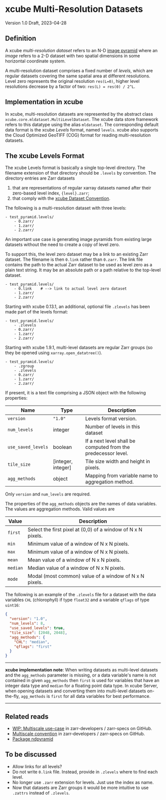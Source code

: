 xcube Multi-Resolution Datasets
===============================

Version 1.0 Draft, 2023-04-28

Definition
----------

A xcube _multi-resolution dataset_ refers to an N-D [image 
pyramid](https://en.wikipedia.org/wiki/Pyramid_(image_processing)) 
where an _image_ refers to a 2-D dataset with two spatial dimensions
in some horizontal coordinate system.

A multi-resolution dataset comprises a fixed number of
_levels_, which are regular datasets covering the same spatial area at 
different resolutions. Level zero represents the original resolution 
`res(L=0)`, higher level resolutions decrease by a factor of two: 
`res(L) = res(0) / 2^L`.


Implementation in xcube
-----------------------

In xcube, multi-resolution datasets are represented by the abstract class
`xcube.core.mldataset.MultiLevelDataset`. The xcube data store framework
refers to this datatype using the alias `mldataset`. The corresponding
default data format is the xcube _Levels_ format, named `levels`.
xcube also supports the Cloud Optimized GeoTIFF (COG) format 
for reading multi-resolution datasets.

The xcube Levels Format
-----------------------

The xcube Levels format is basically a single top-level directory. 
The filename extension of that directory should be `.levels` 
by convention. The directory entries are Zarr datasets   

1. that are representations of regular xarray datasets named after 
   their zero-based level index, `{level}.zarr`;
2. that comply with the [xcube Dataset Convention](./cubespec.md).

The following is a multi-resolution dataset with three levels:

```text
- test_pyramid.levels/
    - 0.zarr/
    - 1.zarr/
    - 2.zarr/
```

An important use case is generating image pyramids from existing large 
datasets without the need to create a copy of level zero.

To support this, the level zero dataset may be a link to an existing 
Zarr dataset. The filename is then `0.link` rather than `0.zarr`. 
The link file contains the path to the actual Zarr dataset 
to be used as level zero as a plain text string. It may be an absolute 
path or a path relative to the top-level dataset.

```text
- test_pyramid.levels/
    - 0.link    # --> link to actual level zero dataset
    - 1.zarr/
    - 2.zarr/
```

Starting with xcube 0.13.1, an additional, optional file `.zlevels` 
has been made part of the levels format:

```text
- test_pyramid.levels/
    - .zlevels
    - 0.zarr/
    - 1.zarr/
    - 2.zarr/
```

Starting with xcube 1.9.1, multi-level datasets are regular Zarr groups (so they
be opened using `xarray.open_datatree()`).

```text
- test_pyramid.levels/
    - .zgroup
    - .zlevels
    - 0.zarr/
    - 1.zarr/
    - 2.zarr/
```

If present, it is a text file comprising a JSON object with the following 
properties:

| Name               | Type                 | Description                                                   |
|--------------------|----------------------|---------------------------------------------------------------|
| `version`          | `"1.0"`              | Levels format version.                                        |
| `num_levels`       | integer              | Number of levels in this dataset                              |
| `use_saved_levels` | boolean              | If a next level shall be computed from the predecessor level. |
| `tile_size`        | \[integer, integer\] | Tile size width and height in pixels.                         |
| `agg_methods`      | object               | Mapping from variable name to aggregation method.             |

Only `version` and `num_levels` are required.

The properties of the `agg_methods` objects are the names of data variables.
The values are aggregation methods. Valid values are

| Value    | Description                                                  |
|----------|--------------------------------------------------------------|
| `first`  | Select the first pixel at (0,0) of a window of N x N pixels. | 
| `min`    | Minimum value of a window of N x N pixels.                   | 
| `max`    | Minimum value of a window of N x N pixels.                   | 
| `mean`   | Mean value of a window of N x N pixels.                      | 
| `median` | Median value of a window of N x N pixels.                    | 
| `mode`   | Modal (most common) value of a window of N x N pixels.       | 

The following is an example of the `.zlevels` file for a dataset with the 
data variables `CHL` (chlorophyll) if type `float32` and a variable 
`qflags` of type `uint16`:

```json
{
  "version": "1.0",
  "num_levels": 8,
  "use_saved_levels": true,
  "tile_size": [2048, 2048],
  "agg_methods": {
    "CHL": "median",
    "qflags": "first"
  }
}
```

---

**xcube implementation note**: 
When writing datasets as multi-level datasets and the `agg_methods` 
parameter is missing, or a data variable's name is not contained in
given `agg_methods` then `first` is used for variables that have 
an integer data type and `median` for a floating point data type.
In xcube Server, when opening datasets and converting them into 
multi-level datasets on-the-fly, `agg_methods` is `first` for all 
data variables for best performance. 

---


Related reads
-------------

* [WIP: Multiscale use-case](https://github.com/zarr-developers/zarr-specs/issues/23)
  in zarr-developers / zarr-specs on GitHub.
* [Multiscale convention](https://github.com/zarr-developers/zarr-specs/issues/125)
  in zarr-developers / zarr-specs on GitHub.
* [Package ndpyramid](https://github.com/carbonplan/ndpyramid)


To be discussed
---------------

* Allow links for all levels?
* Do not write `0.link` file. Instead, provide in `.zlevels` where to find 
  each level.
* No longer use `.zarr` extension for levels. Just use the index as name.
* Now that datasets are Zarr groups it would be more intuitive to use
  `.zattrs` instead of `.zlevels`.

